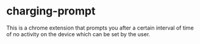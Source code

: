 # charging-prompt
This is a chrome extension that prompts you after a certain interval of time of no activity on the device which can be set by the user.
